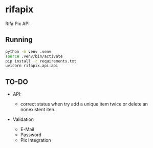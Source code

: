 # rifapix

Rifa Pix API

## Running

```bash
python -m venv .venv
source .venv/bin/activate
pip install -r requirements.txt
uvicorn rifapix.api:api
```

## TO-DO

* API:
  * correct status when try add a unique item twice or delete an nonexistent iten.

* Validation
  * E-Mail
  * Password
  * Pix Integration
